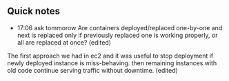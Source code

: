 ## Quick notes
- 17:06 ask tommorow
Are containers deployed/replaced one-by-one and next is replaced only if previously replaced one is working properly, or all are replaced at once? (edited) 

The first approach we had in ec2 and it was useful to stop deployment if newly deployed instance is miss-behaving. then remaining instances with old code continue serving traffic without downtime. (edited)


